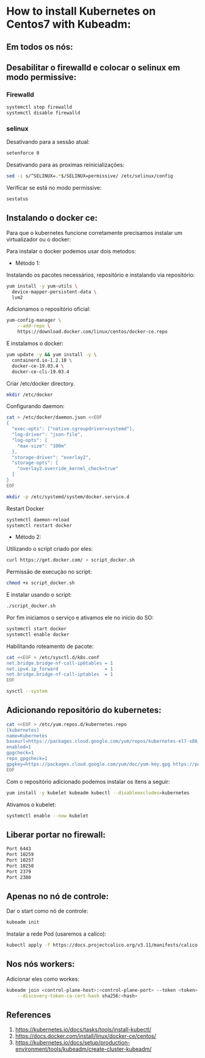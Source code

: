# How to install Kubernetes on Centos7 with Kubeadm:

## Em todos os nós:

## Desabilitar o firewalld e colocar o selinux em modo permissive:

### Firewalld

```bash
systemctl stop firewalld
systemctl disable firewalld
```

### selinux

Desativando para a sessão atual:

```bash
setenforce 0
```

Desativando para as proximas reinicializações:

```bash
sed -i s/^SELINUX=.*$/SELINUX=permissive/ /etc/selinux/config
```

Verificar se está no modo permissive:

```bash
sestatus
```

## Instalando o docker ce:

Para que o kubernetes funcione corretamente precisamos instalar um virtualizador ou o docker:

Para instalar o docker podemos usar dois metodos:

* Método 1:

Instalando os pacotes necessários, repositório e instalando via repositório:

```bash
yum install -y yum-utils \
  device-mapper-persistent-data \
  lvm2
```
Adicionamos o repositório oficial:

```bash
yum-config-manager \
    --add-repo \
    https://download.docker.com/linux/centos/docker-ce.repo
```

E instalamos o docker:

```bash
yum update -y && yum install -y \
  containerd.io-1.2.10 \
  docker-ce-19.03.4 \
  docker-ce-cli-19.03.4
```

Criar /etc/docker directory.

```bash
mkdir /etc/docker
```

Configurando daemon:

```bash
cat > /etc/docker/daemon.json <<EOF
{
  "exec-opts": ["native.cgroupdriver=systemd"],
  "log-driver": "json-file",
  "log-opts": {
    "max-size": "100m"
  },
  "storage-driver": "overlay2",
  "storage-opts": [
    "overlay2.override_kernel_check=true"
  ]
}
EOF
```

```bash
mkdir -p /etc/systemd/system/docker.service.d
```

Restart Docker

```bash
systemctl daemon-reload
systemctl restart docker
```

* Método 2: 

Utilizando o script criado por eles:

```bash
curl https://get.docker.com/ > script_docker.sh
```

Permissão de execução no script:

```bash
chmod +x script_docker.sh
```

E instalar usando o script:

```bash
./script_docker.sh
```

Por fim iniciamos o serviço e ativamos ele no inicio do SO:

```bash
systemctl start docker
systemctl enable docker
```

Habilitando roteamento de pacote:

```bash
cat <<EOF > /etc/sysctl.d/k8s.conf
net.bridge.bridge-nf-call-ip6tables = 1
net.ipv4.ip_forward                 = 1
net.bridge.bridge-nf-call-iptables  = 1
EOF

sysctl --system
```

## Adicionando repositório do kubernetes:

```bash
cat <<EOF > /etc/yum.repos.d/kubernetes.repo
[kubernetes]
name=Kubernetes
baseurl=https://packages.cloud.google.com/yum/repos/kubernetes-el7-x86_64
enabled=1
gpgcheck=1
repo_gpgcheck=1
gpgkey=https://packages.cloud.google.com/yum/doc/yum-key.gpg https://packages.cloud.google.com/yum/doc/rpm-package-key.gpg
EOF
```

Com o repositório adicionado podemos instalar os itens a seguir:

```bash
yum install -y kubelet kubeadm kubectl --disableexcludes=kubernetes
```

Ativamos o kubelet:

```bash
systemctl enable --now kubelet
```

## Liberar portar no firewall:

```bash
Port 6443
Port 10259
Port 10257
Port 10250
Port 2379 
Port 2380
```

## Apenas no nó de controle: 

Dar o start como nó de controle:

```bash
kubeadm init
```

Instalar a rede Pod (usaremos a calico): 

```bash
kubectl apply -f https://docs.projectcalico.org/v3.11/manifests/calico.yaml
```
## Nos nós workers:

Adicionar eles como workes:

```bash
kubeadm join <control-plane-host>:<control-plane-port> --token <token> \
    --discovery-token-ca-cert-hash sha256:<hash>
```

## References

1. https://kubernetes.io/docs/tasks/tools/install-kubectl/
1. https://docs.docker.com/install/linux/docker-ce/centos/
1. https://kubernetes.io/docs/setup/production-environment/tools/kubeadm/create-cluster-kubeadm/